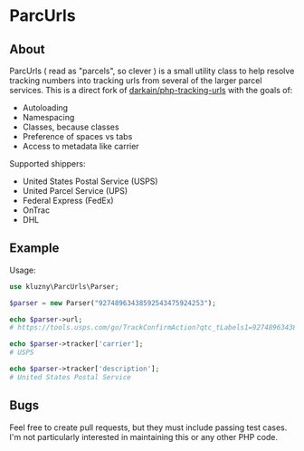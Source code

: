 # ParcUrls

## About

ParcUrls ( read as "parcels", so clever ) is a small utility class to help resolve tracking numbers into tracking urls from several of the larger parcel services. This is a direct fork of
[darkain/php-tracking-urls](https://github.com/darkain/php-tracking-urls) with the goals of:

* Autoloading
* Namespacing
* Classes, because classes
* Preference of spaces vs tabs
* Access to metadata like carrier

Supported shippers:
* United States Postal Service (USPS)
* United Parcel Service (UPS)
* Federal Express (FedEx)
* OnTrac
* DHL

## Example
Usage:

```php
use kluzny\ParcUrls\Parser;

$parser = new Parser("92748963438592543475924253");

echo $parser->url;
# https://tools.usps.com/go/TrackConfirmAction?qtc_tLabels1=92748963438592543475924253

echo $parser->tracker['carrier'];
# USPS

echo $parser->tracker['description'];
# United States Postal Service
```

## Bugs

Feel free to create pull requests, but they must include passing test cases. I'm not particularly interested in maintaining this or any other PHP code.
